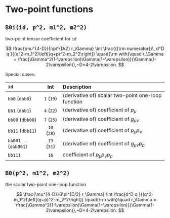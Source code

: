 # Two-point functions

## `B0i(id, p^2, m1^2, m2^2)`

two-point tensor coefficient for `id`

<!-- ```math -->
$$
\frac{\mu^{4-D}}{i\pi^{D/2} r_\Gamma} \int
\frac{({\rm numerator})\, d^D q }{(q^2-m_1^2)\left[(q+p)^2-m_2^2\right]}
\quad{\rm with}\quad r_\Gamma = \frac{\Gamma^2(1-\varepsilon)\Gamma(1+\varepsilon)}{\Gamma(1-2\varepsilon)},~D=4-2\varepsilon.
$$
<!-- ``` -->

Special cases:

| `id` | Int | Description |
|:---|:---:|:---|
| `bb0`   (`dbb0`) |`1` (`19`) | (derivative of) scalar two-point one-loop function |
| `bb1`   (`dbb1`) | `4` (`22`) | (derivative of) coefficient of $p_{\mu}$ |
| `bb00`  (`dbb00`)  | `7` (`25`) | (derivative of) coefficient of $g_{\mu\nu}$ |
| `bb11`  (`dbb11`)  | `10` (`28`) | (derivative of) coefficient of $p_\mu p_\nu$ |
| `bb001` (`dbb001`)  | `13` (`31`) | (derivative of) coefficient of $g_{\mu\nu}p_\rho$ |
| `bb111` | `16` | coefficient of $p_\mu p_\nu p_\rho$ |


## `B0(p^2, m1^2, m2^2)`

the scalar two-point one-loop function

<!-- ```math -->
$$
\frac{\mu^{4-D}}{i\pi^{D/2} r_\Gamma} \int
\frac{d^D q }{(q^2-m_1^2)\left[(q+p)^2-m_2^2\right]}
\quad{\rm with}\quad r_\Gamma = \frac{\Gamma^2(1-\varepsilon)\Gamma(1+\varepsilon)}{\Gamma(1-2\varepsilon)},~D=4-2\varepsilon.
$$
<!-- ``` -->
